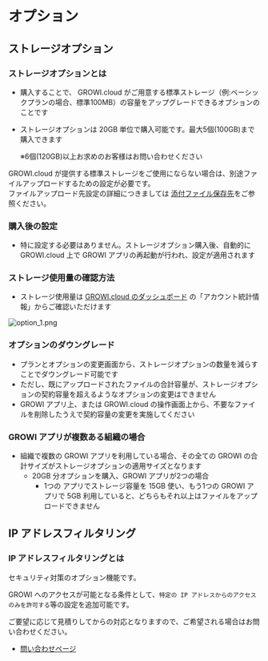 # オプション

## ストレージオプション

### ストレージオプションとは

- 購入することで、 GROWI.cloud がご用意する標準ストレージ（例:ベーシックプランの場合、標準100MB）の容量をアップグレードできるオプションのことです
- ストレージオプションは 20GB 単位で購入可能です。最大5個(100GB)まで購入できます

    ※6個(120GB)以上お求めのお客様はお問い合わせください

GROWI.cloud が提供する標準ストレージをご使用にならない場合は、別途ファイルアップロードするための設定が必要です。  
ファイルアップロード先設定の詳細につきましては [添付ファイル保存先](/ja/cloud/attachment.html)をご参照ください。

### 購入後の設定

- 特に設定する必要はありません。ストレージオプション購入後、自動的に GROWI.cloud 上で GROWI アプリの再起動が行われ、設定が適用されます

### ストレージ使用量の確認方法

- ストレージ使用量は [GROWI.cloud のダッシュボード](https://growi.cloud/my) の「アカウント統計情報」からご確認いただけます

<img :src="$withBase('/assets/images/ja/option_1.png')" alt="option_1.png">

### オプションのダウングレード

- プランとオプションの変更画面から、ストレージオプションの数量を減らすことでダウングレード可能です
- ただし、既にアップロードされたファイルの合計容量が、ストレージオプションの契約容量を超えるようなオプションの変更はできません
- GROWI アプリ上、または GROWI.cloud の操作画面上から、不要なファイルを削除したうえで契約容量の変更を実施してください

### GROWI アプリが複数ある組織の場合

- 組織で複数の GROWI アプリを利用している場合、その全ての GROWI の合計サイズがストレージオプションの適用サイズとなります
  - 20GB 分オプションを購入、GROWI アプリが2つの場合
    - 1つの アプリでストレージ容量を 15GB 使い、もう1つの GROWI アプリで 5GB 利用していると、どちらもそれ以上はファイルをアップロードできません

## IP アドレスフィルタリング

### IP アドレスフィルタリングとは

セキュリティ対策のオプション機能です。

GROWI へのアクセスが可能となる条件として、`特定の IP アドレスからのアクセスのみを許可する`等の設定を追加可能です。

ご要望に応じて見積りしてからの対応となりますので、ご希望される場合はお問い合わせください。

- [問い合わせページ](https://growicloud.atlassian.net/servicedesk/customer/portal/1)
